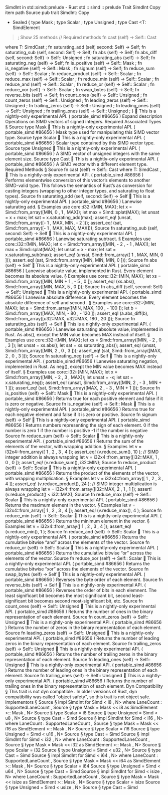 SimdInt in std::simd::prelude - Rust
std
::
simd
::
prelude
Trait
SimdInt
Copy item path
Source
pub trait SimdInt:
Copy
+ Sealed {
    type
Mask
;
    type
Scalar
;
    type
Unsigned
;
    type
Cast
<T:
SimdElement
>;
Show 25 methods
// Required methods
    fn
cast
<T>(self) -> Self::
Cast
<T>
where T:
SimdCast
;
fn
saturating_add
(self, second: Self) -> Self;
fn
saturating_sub
(self, second: Self) -> Self;
fn
abs
(self) -> Self;
fn
abs_diff
(self, second: Self) -> Self::
Unsigned
;
fn
saturating_abs
(self) -> Self;
fn
saturating_neg
(self) -> Self;
fn
is_positive
(self) -> Self::
Mask
;
fn
is_negative
(self) -> Self::
Mask
;
fn
signum
(self) -> Self;
fn
reduce_sum
(self) -> Self::
Scalar
;
fn
reduce_product
(self) -> Self::
Scalar
;
fn
reduce_max
(self) -> Self::
Scalar
;
fn
reduce_min
(self) -> Self::
Scalar
;
fn
reduce_and
(self) -> Self::
Scalar
;
fn
reduce_or
(self) -> Self::
Scalar
;
fn
reduce_xor
(self) -> Self::
Scalar
;
fn
swap_bytes
(self) -> Self;
fn
reverse_bits
(self) -> Self;
fn
count_ones
(self) -> Self::
Unsigned
;
fn
count_zeros
(self) -> Self::
Unsigned
;
fn
leading_zeros
(self) -> Self::
Unsigned
;
fn
trailing_zeros
(self) -> Self::
Unsigned
;
fn
leading_ones
(self) -> Self::
Unsigned
;
fn
trailing_ones
(self) -> Self::
Unsigned
;
}
🔬
This is a nightly-only experimental API. (
portable_simd
#86656
)
Expand description
Operations on SIMD vectors of signed integers.
Required Associated Types
§
Source
type
Mask
🔬
This is a nightly-only experimental API. (
portable_simd
#86656
)
Mask type used for manipulating this SIMD vector type.
Source
type
Scalar
🔬
This is a nightly-only experimental API. (
portable_simd
#86656
)
Scalar type contained by this SIMD vector type.
Source
type
Unsigned
🔬
This is a nightly-only experimental API. (
portable_simd
#86656
)
A SIMD vector of unsigned integers with the same element size.
Source
type
Cast
<T:
SimdElement
>
🔬
This is a nightly-only experimental API. (
portable_simd
#86656
)
A SIMD vector with a different element type.
Required Methods
§
Source
fn
cast
<T>(self) -> Self::
Cast
<T>
where
    T:
SimdCast
,
🔬
This is a nightly-only experimental API. (
portable_simd
#86656
)
Performs elementwise conversion of this vector’s elements to another SIMD-valid type.
This follows the semantics of Rust’s
as
conversion for casting integers (wrapping to
other integer types, and saturating to float types).
Source
fn
saturating_add
(self, second: Self) -> Self
🔬
This is a nightly-only experimental API. (
portable_simd
#86656
)
Lanewise saturating add.
§
Examples
use
core::i32::{MIN, MAX};
let
x = Simd::from_array([MIN,
0
,
1
, MAX]);
let
max = Simd::splat(MAX);
let
unsat = x + max;
let
sat = x.saturating_add(max);
assert_eq!
(unsat, Simd::from_array([-
1
, MAX, MIN, -
2
]));
assert_eq!
(sat, Simd::from_array([-
1
, MAX, MAX, MAX]));
Source
fn
saturating_sub
(self, second: Self) -> Self
🔬
This is a nightly-only experimental API. (
portable_simd
#86656
)
Lanewise saturating subtract.
§
Examples
use
core::i32::{MIN, MAX};
let
x = Simd::from_array([MIN, -
2
, -
1
, MAX]);
let
max = Simd::splat(MAX);
let
unsat = x - max;
let
sat = x.saturating_sub(max);
assert_eq!
(unsat, Simd::from_array([
1
, MAX, MIN,
0
]));
assert_eq!
(sat, Simd::from_array([MIN, MIN, MIN,
0
]));
Source
fn
abs
(self) -> Self
🔬
This is a nightly-only experimental API. (
portable_simd
#86656
)
Lanewise absolute value, implemented in Rust.
Every element becomes its absolute value.
§
Examples
use
core::i32::{MIN, MAX};
let
xs = Simd::from_array([MIN, MIN +
1
, -
5
,
0
]);
assert_eq!
(xs.abs(), Simd::from_array([MIN, MAX,
5
,
0
]));
Source
fn
abs_diff
(self, second: Self) -> Self::
Unsigned
🔬
This is a nightly-only experimental API. (
portable_simd
#86656
)
Lanewise absolute difference.
Every element becomes the absolute difference of
self
and
second
.
§
Examples
use
core::i32::{MIN, MAX};
let
a = Simd::from_array([MIN, MAX,
100
, -
100
]);
let
b = Simd::from_array([MAX, MIN, -
80
, -
120
]);
assert_eq!
(a.abs_diff(b), Simd::from_array([u32::MAX, u32::MAX,
180
,
20
]));
Source
fn
saturating_abs
(self) -> Self
🔬
This is a nightly-only experimental API. (
portable_simd
#86656
)
Lanewise saturating absolute value, implemented in Rust.
As abs(), except the MIN value becomes MAX instead of itself.
§
Examples
use
core::i32::{MIN, MAX};
let
xs = Simd::from_array([MIN, -
2
,
0
,
3
]);
let
unsat = xs.abs();
let
sat = xs.saturating_abs();
assert_eq!
(unsat, Simd::from_array([MIN,
2
,
0
,
3
]));
assert_eq!
(sat, Simd::from_array([MAX,
2
,
0
,
3
]));
Source
fn
saturating_neg
(self) -> Self
🔬
This is a nightly-only experimental API. (
portable_simd
#86656
)
Lanewise saturating negation, implemented in Rust.
As neg(), except the MIN value becomes MAX instead of itself.
§
Examples
use
core::i32::{MIN, MAX};
let
x = Simd::from_array([MIN, -
2
,
3
, MAX]);
let
unsat = -x;
let
sat = x.saturating_neg();
assert_eq!
(unsat, Simd::from_array([MIN,
2
, -
3
, MIN +
1
]));
assert_eq!
(sat, Simd::from_array([MAX,
2
, -
3
, MIN +
1
]));
Source
fn
is_positive
(self) -> Self::
Mask
🔬
This is a nightly-only experimental API. (
portable_simd
#86656
)
Returns true for each positive element and false if it is zero or negative.
Source
fn
is_negative
(self) -> Self::
Mask
🔬
This is a nightly-only experimental API. (
portable_simd
#86656
)
Returns true for each negative element and false if it is zero or positive.
Source
fn
signum
(self) -> Self
🔬
This is a nightly-only experimental API. (
portable_simd
#86656
)
Returns numbers representing the sign of each element.
0
if the number is zero
1
if the number is positive
-1
if the number is negative
Source
fn
reduce_sum
(self) -> Self::
Scalar
🔬
This is a nightly-only experimental API. (
portable_simd
#86656
)
Returns the sum of the elements of the vector, with wrapping addition.
§
Examples
let
v = i32x4::from_array([
1
,
2
,
3
,
4
]);
assert_eq!
(v.reduce_sum(),
10
);
// SIMD integer addition is always wrapping
let
v = i32x4::from_array([i32::MAX,
1
,
0
,
0
]);
assert_eq!
(v.reduce_sum(), i32::MIN);
Source
fn
reduce_product
(self) -> Self::
Scalar
🔬
This is a nightly-only experimental API. (
portable_simd
#86656
)
Returns the product of the elements of the vector, with wrapping multiplication.
§
Examples
let
v = i32x4::from_array([
1
,
2
,
3
,
4
]);
assert_eq!
(v.reduce_product(),
24
);
// SIMD integer multiplication is always wrapping
let
v = i32x4::from_array([i32::MAX,
2
,
1
,
1
]);
assert!
(v.reduce_product() < i32::MAX);
Source
fn
reduce_max
(self) -> Self::
Scalar
🔬
This is a nightly-only experimental API. (
portable_simd
#86656
)
Returns the maximum element in the vector.
§
Examples
let
v = i32x4::from_array([
1
,
2
,
3
,
4
]);
assert_eq!
(v.reduce_max(),
4
);
Source
fn
reduce_min
(self) -> Self::
Scalar
🔬
This is a nightly-only experimental API. (
portable_simd
#86656
)
Returns the minimum element in the vector.
§
Examples
let
v = i32x4::from_array([
1
,
2
,
3
,
4
]);
assert_eq!
(v.reduce_min(),
1
);
Source
fn
reduce_and
(self) -> Self::
Scalar
🔬
This is a nightly-only experimental API. (
portable_simd
#86656
)
Returns the cumulative bitwise “and” across the elements of the vector.
Source
fn
reduce_or
(self) -> Self::
Scalar
🔬
This is a nightly-only experimental API. (
portable_simd
#86656
)
Returns the cumulative bitwise “or” across the elements of the vector.
Source
fn
reduce_xor
(self) -> Self::
Scalar
🔬
This is a nightly-only experimental API. (
portable_simd
#86656
)
Returns the cumulative bitwise “xor” across the elements of the vector.
Source
fn
swap_bytes
(self) -> Self
🔬
This is a nightly-only experimental API. (
portable_simd
#86656
)
Reverses the byte order of each element.
Source
fn
reverse_bits
(self) -> Self
🔬
This is a nightly-only experimental API. (
portable_simd
#86656
)
Reverses the order of bits in each elemnent.
The least significant bit becomes the most significant bit, second least-significant bit becomes second most-significant bit, etc.
Source
fn
count_ones
(self) -> Self::
Unsigned
🔬
This is a nightly-only experimental API. (
portable_simd
#86656
)
Returns the number of ones in the binary representation of each element.
Source
fn
count_zeros
(self) -> Self::
Unsigned
🔬
This is a nightly-only experimental API. (
portable_simd
#86656
)
Returns the number of zeros in the binary representation of each element.
Source
fn
leading_zeros
(self) -> Self::
Unsigned
🔬
This is a nightly-only experimental API. (
portable_simd
#86656
)
Returns the number of leading zeros in the binary representation of each element.
Source
fn
trailing_zeros
(self) -> Self::
Unsigned
🔬
This is a nightly-only experimental API. (
portable_simd
#86656
)
Returns the number of trailing zeros in the binary representation of each element.
Source
fn
leading_ones
(self) -> Self::
Unsigned
🔬
This is a nightly-only experimental API. (
portable_simd
#86656
)
Returns the number of leading ones in the binary representation of each element.
Source
fn
trailing_ones
(self) -> Self::
Unsigned
🔬
This is a nightly-only experimental API. (
portable_simd
#86656
)
Returns the number of trailing ones in the binary representation of each element.
Dyn Compatibility
§
This trait is
not
dyn compatible
.
In older versions of Rust, dyn compatibility was called "object safety", so this trait is not object safe.
Implementors
§
Source
§
impl<const N:
usize
>
SimdInt
for
Simd
<
i8
, N>
where
LaneCount
<N>:
SupportedLaneCount
,
Source
§
type
Mask
=
Mask
<<
i8
as
SimdElement
>::
Mask
, N>
Source
§
type
Scalar
=
i8
Source
§
type
Unsigned
=
Simd
<
u8
, N>
Source
§
type
Cast
<T:
SimdElement
> =
Simd
<T, N>
Source
§
impl<const N:
usize
>
SimdInt
for
Simd
<
i16
, N>
where
LaneCount
<N>:
SupportedLaneCount
,
Source
§
type
Mask
=
Mask
<<
i16
as
SimdElement
>::
Mask
, N>
Source
§
type
Scalar
=
i16
Source
§
type
Unsigned
=
Simd
<
u16
, N>
Source
§
type
Cast
<T:
SimdElement
> =
Simd
<T, N>
Source
§
impl<const N:
usize
>
SimdInt
for
Simd
<
i32
, N>
where
LaneCount
<N>:
SupportedLaneCount
,
Source
§
type
Mask
=
Mask
<<
i32
as
SimdElement
>::
Mask
, N>
Source
§
type
Scalar
=
i32
Source
§
type
Unsigned
=
Simd
<
u32
, N>
Source
§
type
Cast
<T:
SimdElement
> =
Simd
<T, N>
Source
§
impl<const N:
usize
>
SimdInt
for
Simd
<
i64
, N>
where
LaneCount
<N>:
SupportedLaneCount
,
Source
§
type
Mask
=
Mask
<<
i64
as
SimdElement
>::
Mask
, N>
Source
§
type
Scalar
=
i64
Source
§
type
Unsigned
=
Simd
<
u64
, N>
Source
§
type
Cast
<T:
SimdElement
> =
Simd
<T, N>
Source
§
impl<const N:
usize
>
SimdInt
for
Simd
<
isize
, N>
where
LaneCount
<N>:
SupportedLaneCount
,
Source
§
type
Mask
=
Mask
<<
isize
as
SimdElement
>::
Mask
, N>
Source
§
type
Scalar
=
isize
Source
§
type
Unsigned
=
Simd
<
usize
, N>
Source
§
type
Cast
<T:
SimdElement
> =
Simd
<T, N>